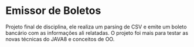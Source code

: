 Emissor de Boletos
==================

Projeto final de disciplina, ele realiza um parsing de CSV e emite um boleto bancário com as informações ali relatadas.
O projeto foi mais para testar as novas técnicas do JAVA8 e conceitos de OO. 
